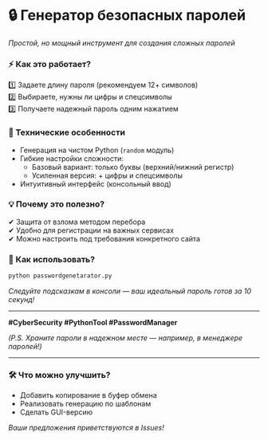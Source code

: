# **🔒 Генератор безопасных паролей**  
*Простой, но мощный инструмент для создания сложных паролей*  

### **⚡ Как это работает?**  
1️⃣ Задаете длину пароля (рекомендуем 12+ символов)  
2️⃣ Выбираете, нужны ли цифры и спецсимволы  
3️⃣ Получаете надежный пароль одним нажатием  

### **🔧 Технические особенности**  
- Генерация на чистом Python (`random` модуль)  
- Гибкие настройки сложности:  
  - Базовый вариант: только буквы (верхний/нижний регистр)  
  - Усиленная версия: + цифры и спецсимволы  
- Интуитивный интерфейс (консольный ввод)  

### **💡 Почему это полезно?**  
✔ Защита от взлома методом перебора  
✔ Удобно для регистрации на важных сервисах  
✔ Можно настроить под требования конкретного сайта  

### **🚀 Как использовать?**  
```bash
python passwordgenetarator.py
```
*Следуйте подсказкам в консоли — ваш идеальный пароль готов за 10 секунд!*  

---  
**#CyberSecurity #PythonTool #PasswordManager**  

*(P.S. Храните пароли в надежном месте — например, в менеджере паролей!)*  

---

### **🛠 Что можно улучшить?**  
- Добавить копирование в буфер обмена  
- Реализовать генерацию по шаблонам  
- Сделать GUI-версию  

*Ваши предложения приветствуются в Issues!*
